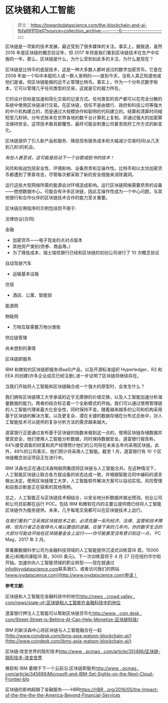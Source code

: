 # 区块链和人工智能

> 原文：<https://towardsdatascience.com/the-blockchain-and-ai-fbfa691f10e0?source=collection_archive---------0----------------------->

区块链是一项新的技术发展，最近受到了很多媒体的关注。事实上，据报道，虽然 2016 年是区块链的概念验证年，但 2017 年将是我们看到区块链技术在生产中实施的一年。那么，区块链是什么，为什么受到如此多的关注，为什么是现在？

区块链是比特币的底层技术，这是一种大多数人都听说过的数字加密货币。它是在 2008 年由一个叫中本聪的人或一群人发明的——直到今天，没有人真正知道他或他们是谁。但区块链能做的远不止管理比特币。事实上，作为一个分布式数字账本，它可以管理几乎任何类型的交易，这就是它的威力所在。

它的设计目标是加速和简化交易的记录方式。任何类型的资产都可以在完全分散的系统中使用区块链进行交易。在区块链，信任不是由银行、政府和科技公司等强大的中介机构建立的，而是通过大规模协作和聪明的代码建立的。结算和清算时间缩短至几秒钟。分布式账本在世界各地的数千台计算机上复制，并通过强大的加密算法保持安全。这项技术极具颠覆性，最终可能会刺激公司甚至政府工作方式的新变化。

区块链提供了引入新产品和服务、降低现有服务成本和大幅减少交易时间(从几天到几秒)的机会。

*有些人甚至说，这可能是启动下一个谷歌或脸书的技术！*

风险和挑战包括安全性、环境影响、设备昂贵和互操作性。比特币和以太坊加密货币都遭到了黑客攻击，尽管每次都采取了新的安全措施来消除漏洞。

运行这些大型网络所需的能源会对环境造成影响。运行区块链网络需要昂贵的设备——想想数据中心。可能会有许多区块链，因此互操作性成为一个中心问题，与其他银行和合作伙伴的区块链技术合作的能力至关重要。

区块链应用程序的示例包括但不限于:

法律协议(合同)

金融

*   加密货币——电子现金的点对点版本
*   其他资产类别(债券、商品等。)
*   为了降低成本，瑞士瑞信银行已经和区块链的初创公司进行了 10 次概念验证

自动驾驶汽车

*   运输基本设施

住宿

*   酒店、公寓、智能锁

能源网

物联网

*   万物互联需要万物分类账

供应链管理

尚未想到的事情

区块链即服务

IBM 和微软的区块链即服务(BaaS)产品，以及开源标准组织 Hyperledger、R3 和 EEA 的创建(许多企业成员已经注册),进一步证明了区块链将继续存在。

当我们开始将人工智能和区块链融合成一个强大的原型时，会发生什么？

我们拥有区块链理工大学承诺的近乎无摩擦的价值交换，以及人工智能加速分析海量数据的能力。两者的结合标志着一个全新模式的开始。我们可以通过使用管理链的人工智能代理来最大化安全性，同时保持不变。随着越来越多的公司和机构采用基于区块链的解决方案，以及更复杂、潜在关键的数据存储在分布式总账中，对人工智能技术可以提供的复杂分析方法的需求越来越大。

道富银行正是通过发布基于区块链的指数来做到这一点的。使用区块链存储数据并使其安全，他们使用人工智能分析数据，同时保持数据安全。道富银行报告称，64%接受调查的财富和资产经理预计他们的公司将在未来五年内采用区块链。此外，49%的公司表示，他们预计将采用人工智能。截至 1 月，道富银行有 10 个区块链概念验证项目正在进行中。

IBM 沃森也正在通过沃森物联网集团将区块链与人工智能合并。在这种情况下，人工智能区块链让联合各方就设备的状态达成一致，并根据智能合同中编码的语言做出决定。使用区块链理工大学，人工智能软件解决方案可以自动实现。风险管理和自我诊断是正在探索的其他用例。

总之，人工智能正与区块链技术相结合，以安全地分析数据并做出预测。创业公司和公司目前都在运行 POC。包括 IBM 和微软在内的主要云提供商已经将人工智能区块链作为服务提供。未来，几乎每笔交易都可以在区块链技术上运行。

*在我们看到广泛采用区块链技术之前，必须克服一系列经济、法律、监管和技术障碍，但先行者正在取得令人难以置信的进展。在接下来的几年内，你的数字生活的大部分可能会开始在区块链基金会上运行——你可能甚至没有意识到这一点，* PC Mag，2017 年 2 月。

常春藤数据科学公司为金融科技领域的人工智能提供沉浸式训练营(8 周，15000 美元)和晚间课程(8 周，5000 美元)。下一次训练营将于 4 月 27 日在纽约华尔街开始。加速你向人工智能领域的职业转型——现在就通过[info@ivydatascience.com](mailto:info@ivydatascience.com)联系我们，或者访问我们的网站[www.ivydatscience.com](http://www.ivydatscience.com)申请！

**参考文献:**

区块链和人工智能在金融科技中的地位[http://news . crowd valley . com/news/state-of-区块链和人工智能在金融科技中的地位](http://news.crowdvalley.com/news/state-of-blockchain-and-artificial-intelligence-ai-in-fintech)

道富银行押注人工智能可以帮助区块链货币化[http://www . coin desk . com/Street-Street-is-Betting-AI-Can-Help-Monetize-区块链科技/](http://www.coindesk.com/street-street-is-betting-ai-can-help-monetize-blockchain-tech/)

IBM 的新沃森中心将区块链与人工智能融合在一起[http://www.coindesk.com/ibms-asia-watson-blockchain-ai/](http://www.coindesk.com/ibms-asia-watson-blockchain-ai/)

区块链:改变世界的隐形技术[http://www . pcmag . com/article/351486/区块链-隐形技术-改变世界](http://www.pcmag.com/article/351486/blockchain-the-invisible-technology-thats-changing-the-wor)

微软和 IBM 着眼于下一个云前沿:区块链即服务[http://www . pcmag . com/article/345899/Microsoft-and-IBM-Set-Sights-on-the-Next-Cloud-Frontier-blo](http://www.pcmag.com/article/345899/microsoft-and-ibm-set-sights-on-the-next-cloud-frontier-blo)

区块链的影响超越了金融服务——HBR[https://HBR . org/2016/05/the-Impact-of-the-the-the-the-America-Beyond-Financial-Services](https://hbr.org/2016/05/the-impact-of-the-blockchain-goes-beyond-financial-services)